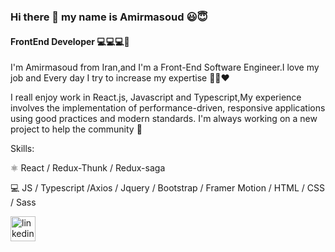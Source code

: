 
### Hi there 👋 my name is Amirmasoud 😃😇
#### FrontEnd Developer 💻💻💻💖


I'm Amirmasoud from Iran,and I'm a Front-End Software Engineer.I love my job and Every day I try to increase my expertise 🏃‍♂️❤️

I reall enjoy work in React.js, Javascript and Typescript,My experience involves the implementation of performance-driven, responsive applications using good practices and modern standards.
I'm always working on a new project to help the community 🥰

Skills:

⚛️ React / Redux-Thunk / Redux-saga 

💻 JS /  Typescript /Axios /  Jquery / Bootstrap / Framer Motion  /  HTML / CSS / Sass 


[<img src='https://cdn.jsdelivr.net/npm/simple-icons@3.0.1/icons/linkedin.svg' alt='linkedin' height='40'>](https://www.linkedin.com/in/amirmasoudgaravand/)  



<!--
**amirmasoudgaravand/AmirmasoudGaravand** is a ✨ _special_ ✨ repository because its `README.md` (this file) appears on your GitHub profile.

Here are some ideas to get you started:

- 🔭 I’m currently working on ...
- 🌱 I’m currently learning ...
- 👯 I’m looking to collaborate on ...
- 🤔 I’m looking for help with ...
- 💬 Ask me about ...
- 📫 How to reach me: ...
- 😄 Pronouns: ...
- ⚡ Fun fact: ...
-->
